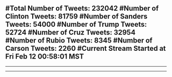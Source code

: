 #Total Number of Tweets: 232042 
#Number of Clinton Tweets: 81759
#Number of Sanders Tweets: 54000
#Number of Trump Tweets: 52724
#Number of Cruz Tweets: 32954
#Number of Rubio Tweets: 8345
#Number of Carson Tweets: 2260
#Current Stream Started at Fri Feb 12 00:58:01 MST
---
---
---
